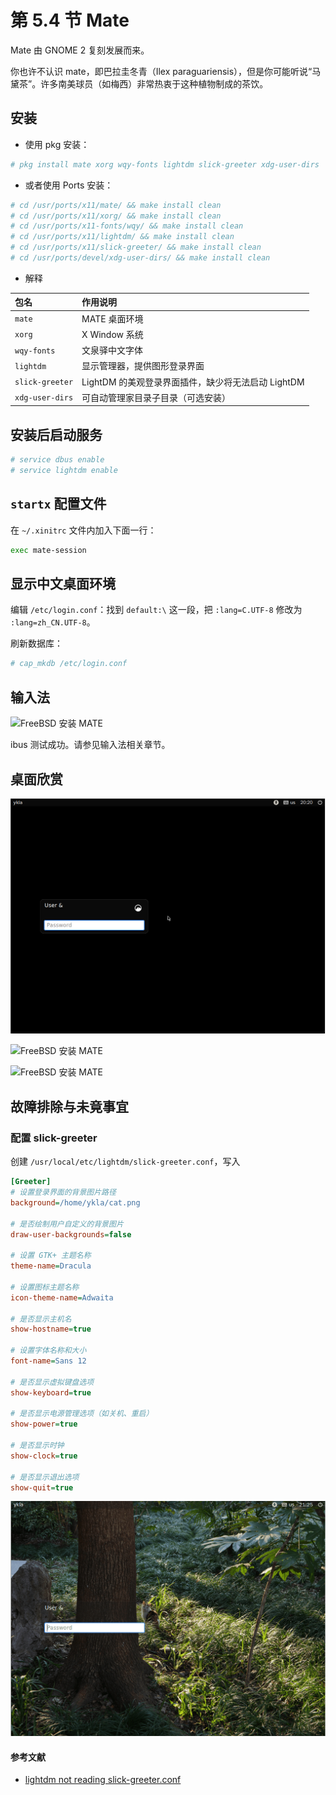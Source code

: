 # 第 5.4 节 Mate

Mate 由 GNOME 2 复刻发展而来。

你也许不认识 mate，即巴拉圭冬青（Ilex paraguariensis），但是你可能听说“马黛茶”。许多南美球员（如梅西）非常热衷于这种植物制成的茶饮。

## 安装

- 使用 pkg 安装：

```sh
# pkg install mate xorg wqy-fonts lightdm slick-greeter xdg-user-dirs
```

- 或者使用 Ports 安装：

```sh
# cd /usr/ports/x11/mate/ && make install clean
# cd /usr/ports/x11/xorg/ && make install clean
# cd /usr/ports/x11-fonts/wqy/ && make install clean
# cd /usr/ports/x11/lightdm/ && make install clean 
# cd /usr/ports/x11/slick-greeter/ && make install clean 
# cd /usr/ports/devel/xdg-user-dirs/ && make install clean 
```

- 解释


| 包名               | 作用说明                             |
|:--------------------|:--------------------------------------|
| `mate`             | MATE 桌面环境|
| `xorg`             | X Window 系统        |
| `wqy-fonts`        | 文泉驿中文字体             |
| `lightdm`          | 显示管理器，提供图形登录界面               |
| `slick-greeter`    | LightDM 的美观登录界面插件，缺少将无法启动 LightDM|
| `xdg-user-dirs`    | 可自动管理家目录子目录（可选安装）         |

## 安装后启动服务

```sh
# service dbus enable 
# service lightdm enable 
```

## `startx` 配置文件

在 `~/.xinitrc` 文件内加入下面一行：

```sh
exec mate-session
```

## 显示中文桌面环境


编辑 `/etc/login.conf`：找到 `default:\` 这一段，把 `:lang=C.UTF-8` 修改为 `:lang=zh_CN.UTF-8`。

刷新数据库：

```sh
# cap_mkdb /etc/login.conf
```



## 输入法

![FreeBSD 安装 MATE](../.gitbook/assets/mate4.png)

ibus 测试成功。请参见输入法相关章节。


## 桌面欣赏

![FreeBSD 安装 MATE](../.gitbook/assets/cinnamon1.png)

![FreeBSD 安装 MATE](../.gitbook/assets/mate2.png)

![FreeBSD 安装 MATE](../.gitbook/assets/mate3.png)

## 故障排除与未竟事宜

### 配置 slick-greeter

创建 `/usr/local/etc/lightdm/slick-greeter.conf`，写入

```ini
[Greeter]
# 设置登录界面的背景图片路径
background=/home/ykla/cat.png

# 是否绘制用户自定义的背景图片
draw-user-backgrounds=false

# 设置 GTK+ 主题名称
theme-name=Dracula

# 设置图标主题名称
icon-theme-name=Adwaita

# 是否显示主机名
show-hostname=true

# 设置字体名称和大小
font-name=Sans 12

# 是否显示虚拟键盘选项
show-keyboard=true

# 是否显示电源管理选项（如关机、重启）
show-power=true

# 是否显示时钟
show-clock=true

# 是否显示退出选项
show-quit=true
```

![FreeBSD 安装 MATE](../.gitbook/assets/mate1.png)

#### 参考文献

- [lightdm not reading slick-greeter.conf](https://forums.freebsd.org/threads/lightdm-not-reading-slick-greeter-conf.92256/)
